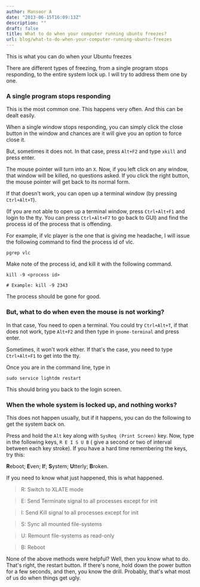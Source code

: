 ```yaml
---
author: Mansoor A
date: "2013-06-15T16:09:13Z"
description: ""
draft: false
title: What to do when your computer running ubuntu freezes?
url: blog/what-to-do-when-your-computer-running-ubuntu-freezes
---
```



This is what you can do when your Ubuntu freezes

There are different types of freezing, from a single program stops responding, to the entire system lock up. I will try to address them one by one.

### A single program stops responding
This is the most common one. This happens very often. And this can be dealt easily. 

When a single window stops responding, you can simply click the close button in the 
window and chances are it will give you an option to force close it. 

But, sometimes it does not. In that case, press `Alt+F2` and type `xkill` and press enter. 

The mouse pointer will turn into an `X`. Now, if you left click on any window, that window will be killed, no questions asked. If you click the right button, the mouse pointer will get back to its normal form.

If that doesn't work, you can open up a terminal window (by pressing `Ctrl+Alt+T`). 

(If you are not able to open up a terminal window, press `Ctrl+Alt+F1` and login to the tty. You can press `Ctrl+Alt+F7` to go back to GUI) and find the process id of the process that is offending.

For example, if vlc player is the one that is giving me headache, I will issue the following command to find the process id of vlc.

```shell
pgrep vlc
```

Make note of the process id, and kill it with the following command.
```shell
kill -9 <process id>

# Example: kill -9 2343
```

The process should be gone for good.

### But, what to do when even the mouse is not working?

In that case, You need to open a terminal. You could try `Ctrl+Alt+T`, 
if that does not work, type `Alt+F2` and then type in `gnome-terminal` and press enter. 

Sometimes, it won't work either. If that's the case, you need to type `Ctrl+Alt+F1` to get into the tty. 

Once you are in the command line, type in

```shell
sudo service lightdm restart
```
This should bring you back to the login screen.


### When the whole system is locked up, and nothing works?

This does not happen usually, but if it happens, you can do the following to get the system back on.

Press and hold the `Alt` key along with `SysReq (Print Screen)` key. Now, type in the following keys, `R E I S U B` ( give a second or two of interval between each key stroke). If you have a hard time remembering the keys, try this:  

**R**eboot; **E**ven; **I**f; **S**ystem; **U**tterly; **B**roken.

If you need to know what just happened, this is what happened.

> R: Switch to XLATE mode
  
> E: Send Terminate signal to all processes except for init
  
> I: Send Kill signal to all processes except for init
  
> S: Sync all mounted file-systems
  
> U: Remount file-systems as read-only
  
> B: Reboot

None of the above methods were helpful? Well, then you know what to do. That's right, the restart button. If there's none, hold down the power button for a few seconds, and then, you know the drill. Probably, that's what most of us do when things get ugly.

